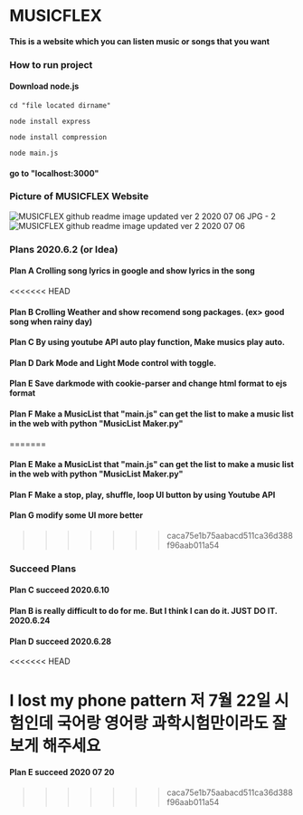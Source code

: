 # **MUSICFLEX**

#### This is a website which you can listen music or songs that you want

### How to run project

#### Download node.js

`cd "file located dirname"`

`node install express`

`node install compression`

`node main.js`

#### go to "localhost:3000"


### Picture of MUSICFLEX Website

![MUSICFLEX github readme image updated ver 2 2020 07 06 JPG - 2](https://user-images.githubusercontent.com/57825621/86592402-5e086c80-bfce-11ea-9064-98478bfb26f4.JPG)
![MUSICFLEX github readme image updated ver 2 2020 07 06](https://user-images.githubusercontent.com/57825621/86592418-6791d480-bfce-11ea-98b7-10b110098d28.JPG)


### Plans 2020.6.2 (or Idea)

#### Plan A Crolling song lyrics in google and show lyrics in the song
<<<<<<< HEAD
#### Plan B Crolling Weather and show recomend song packages. (ex> good song when rainy day)
#### Plan C By using youtube API auto play function, Make musics play auto.
#### Plan D Dark Mode and Light Mode control with toggle.
#### Plan E Save darkmode with cookie-parser and change html format to ejs format
#### Plan F Make a MusicList that "main.js" can get the list to make a music list in the web with python "MusicList Maker.py"
=======
#### Plan E Make a MusicList that "main.js" can get the list to make a music list in the web with python "MusicList Maker.py"
#### Plan F Make a stop, play, shuffle, loop UI button by using Youtube API
#### Plan G modify some UI more better

>>>>>>> caca75e1b75aabacd511ca36d388f96aab011a54

### Succeed Plans
#### Plan C succeed 2020.6.10
#### Plan B is really difficult to do for me. But I think I can do it. JUST DO IT. 2020.6.24
#### Plan D succeed 2020.6.28
<<<<<<< HEAD


I lost my phone pattern
저 7월 22일 시험인데 국어랑 영어랑 과학시험만이라도 잘 보게 해주세요
=======
#### Plan E succeed 2020 07 20
>>>>>>> caca75e1b75aabacd511ca36d388f96aab011a54
